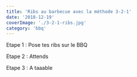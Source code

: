 ```yaml
---
title: 'Ribs au barbecue avec la méthode 3-2-1'
date: '2018-12-19'
coverImage: './3-2-1-ribs.jpg'
category: 'bbq'
---
```


Etape 1 : Pose tes ribs sur le BBQ

Etape 2 : Attends

Etape 3 : A taaable
